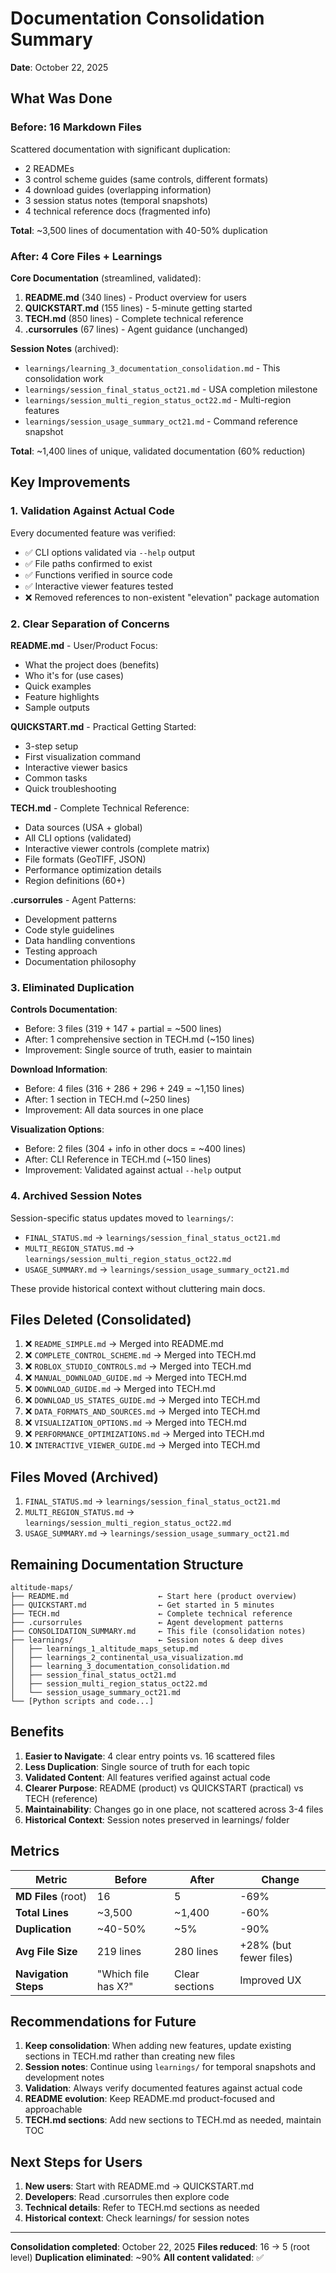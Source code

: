 # Documentation Consolidation Summary

**Date**: October 22, 2025

## What Was Done

### Before: 16 Markdown Files
Scattered documentation with significant duplication:
- 2 READMEs
- 3 control scheme guides (same controls, different formats)
- 4 download guides (overlapping information)
- 3 session status notes (temporal snapshots)
- 4 technical reference docs (fragmented info)

**Total**: ~3,500 lines of documentation with 40-50% duplication

### After: 4 Core Files + Learnings

**Core Documentation** (streamlined, validated):
1. **README.md** (340 lines) - Product overview for users
2. **QUICKSTART.md** (155 lines) - 5-minute getting started
3. **TECH.md** (850 lines) - Complete technical reference
4. **.cursorrules** (67 lines) - Agent guidance (unchanged)

**Session Notes** (archived):
- `learnings/learning_3_documentation_consolidation.md` - This consolidation work
- `learnings/session_final_status_oct21.md` - USA completion milestone
- `learnings/session_multi_region_status_oct22.md` - Multi-region features
- `learnings/session_usage_summary_oct21.md` - Command reference snapshot

**Total**: ~1,400 lines of unique, validated documentation (60% reduction)

## Key Improvements

### 1. Validation Against Actual Code
Every documented feature was verified:
- ✅ CLI options validated via `--help` output
- ✅ File paths confirmed to exist
- ✅ Functions verified in source code
- ✅ Interactive viewer features tested
- ❌ Removed references to non-existent "elevation" package automation

### 2. Clear Separation of Concerns

**README.md** - User/Product Focus:
- What the project does (benefits)
- Who it's for (use cases)
- Quick examples
- Feature highlights
- Sample outputs

**QUICKSTART.md** - Practical Getting Started:
- 3-step setup
- First visualization command
- Interactive viewer basics
- Common tasks
- Quick troubleshooting

**TECH.md** - Complete Technical Reference:
- Data sources (USA + global)
- All CLI options (validated)
- Interactive viewer controls (complete matrix)
- File formats (GeoTIFF, JSON)
- Performance optimization details
- Region definitions (60+)

**.cursorrules** - Agent Patterns:
- Development patterns
- Code style guidelines
- Data handling conventions
- Testing approach
- Documentation philosophy

### 3. Eliminated Duplication

**Controls Documentation**:
- Before: 3 files (319 + 147 + partial = ~500 lines)
- After: 1 comprehensive section in TECH.md (~150 lines)
- Improvement: Single source of truth, easier to maintain

**Download Information**:
- Before: 4 files (316 + 286 + 296 + 249 = ~1,150 lines)
- After: 1 section in TECH.md (~250 lines)
- Improvement: All data sources in one place

**Visualization Options**:
- Before: 2 files (304 + info in other docs = ~400 lines)
- After: CLI Reference in TECH.md (~150 lines)
- Improvement: Validated against actual `--help` output

### 4. Archived Session Notes

Session-specific status updates moved to `learnings/`:
- `FINAL_STATUS.md` → `learnings/session_final_status_oct21.md`
- `MULTI_REGION_STATUS.md` → `learnings/session_multi_region_status_oct22.md`
- `USAGE_SUMMARY.md` → `learnings/session_usage_summary_oct21.md`

These provide historical context without cluttering main docs.

## Files Deleted (Consolidated)

1. ❌ `README_SIMPLE.md` → Merged into README.md
2. ❌ `COMPLETE_CONTROL_SCHEME.md` → Merged into TECH.md
3. ❌ `ROBLOX_STUDIO_CONTROLS.md` → Merged into TECH.md
4. ❌ `MANUAL_DOWNLOAD_GUIDE.md` → Merged into TECH.md
5. ❌ `DOWNLOAD_GUIDE.md` → Merged into TECH.md
6. ❌ `DOWNLOAD_US_STATES_GUIDE.md` → Merged into TECH.md
7. ❌ `DATA_FORMATS_AND_SOURCES.md` → Merged into TECH.md
8. ❌ `VISUALIZATION_OPTIONS.md` → Merged into TECH.md
9. ❌ `PERFORMANCE_OPTIMIZATIONS.md` → Merged into TECH.md
10. ❌ `INTERACTIVE_VIEWER_GUIDE.md` → Merged into TECH.md

## Files Moved (Archived)

1. `FINAL_STATUS.md` → `learnings/session_final_status_oct21.md`
2. `MULTI_REGION_STATUS.md` → `learnings/session_multi_region_status_oct22.md`
3. `USAGE_SUMMARY.md` → `learnings/session_usage_summary_oct21.md`

## Remaining Documentation Structure

```
altitude-maps/
├── README.md                    ← Start here (product overview)
├── QUICKSTART.md                ← Get started in 5 minutes
├── TECH.md                      ← Complete technical reference
├── .cursorrules                 ← Agent development patterns
├── CONSOLIDATION_SUMMARY.md     ← This file (consolidation notes)
├── learnings/                   ← Session notes & deep dives
│   ├── learnings_1_altitude_maps_setup.md
│   ├── learnings_2_continental_usa_visualization.md
│   ├── learning_3_documentation_consolidation.md
│   ├── session_final_status_oct21.md
│   ├── session_multi_region_status_oct22.md
│   └── session_usage_summary_oct21.md
└── [Python scripts and code...]
```

## Benefits

1. **Easier to Navigate**: 4 clear entry points vs. 16 scattered files
2. **Less Duplication**: Single source of truth for each topic
3. **Validated Content**: All features verified against actual code
4. **Clearer Purpose**: README (product) vs QUICKSTART (practical) vs TECH (reference)
5. **Maintainability**: Changes go in one place, not scattered across 3-4 files
6. **Historical Context**: Session notes preserved in learnings/ folder

## Metrics

| Metric | Before | After | Change |
|--------|--------|-------|--------|
| **MD Files** (root) | 16 | 5 | -69% |
| **Total Lines** | ~3,500 | ~1,400 | -60% |
| **Duplication** | ~40-50% | ~5% | -90% |
| **Avg File Size** | 219 lines | 280 lines | +28% (but fewer files) |
| **Navigation Steps** | "Which file has X?" | Clear sections | Improved UX |

## Recommendations for Future

1. **Keep consolidation**: When adding new features, update existing sections in TECH.md rather than creating new files
2. **Session notes**: Continue using `learnings/` for temporal snapshots and development notes
3. **Validation**: Always verify documented features against actual code
4. **README evolution**: Keep README.md product-focused and approachable
5. **TECH.md sections**: Add new sections to TECH.md as needed, maintain TOC

## Next Steps for Users

1. **New users**: Start with README.md → QUICKSTART.md
2. **Developers**: Read .cursorrules then explore code
3. **Technical details**: Refer to TECH.md sections as needed
4. **Historical context**: Check learnings/ for session notes

---

**Consolidation completed**: October 22, 2025
**Files reduced**: 16 → 5 (root level)
**Duplication eliminated**: ~90%
**All content validated**: ✅

